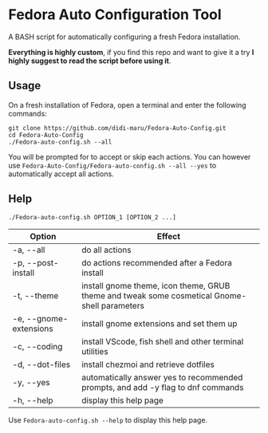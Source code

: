 # Fedora Auto Configuration Tool

A BASH script for automatically configuring a fresh Fedora installation.

**Everything is highly custom**, if you find this repo and want to give it a try **I highly suggest to read the script before using it**.

## Usage

On a fresh installation of Fedora, open a terminal and enter the following commands: 
```
git clone https://github.com/didi-maru/Fedora-Auto-Config.git
cd Fedora-Auto-Config
./Fedora-auto-config.sh --all
```
You will be prompted for to accept or skip each actions.
You can however use `Fedora-Auto-Config/Fedora-auto-config.sh --all --yes` to automatically accept all actions.

## Help

```console
./Fedora-auto-config.sh OPTION_1 [OPTION_2 ...]
```
| Option                 | Effect |
|------------------------|--------|
| -a, --all              | do all actions |
| -p, --post-install     | do actions recommended after a Fedora install |
| -t, --theme            | install gnome theme, icon theme, GRUB theme and tweak some cosmetical Gnome-shell parameters |
| -e, --gnome-extensions | install gnome extensions and set them up |
| -c, --coding           | install VScode, fish shell and other terminal utilities |
| -d, --dot-files        | install chezmoi and retrieve dotfiles |
| -y, --yes              | automatically answer yes to recommended prompts, and add -y flag to dnf commands |
| -h, --help             | display this help page |


Use `Fedora-auto-config.sh --help` to display this help page.
